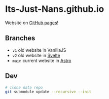 # Its-Just-Nans.github.io

Website on [GitHub pages](https://its-just-nans.github.io)!

## Branches

- `v1` old website in VanillaJS
- `v2` old website in [Svelte](https://svelte.dev)
- `main` current website in [Astro](https://astro.build)

## Dev

```sh
# clone data repo
git submodule update --recursive --init
```
